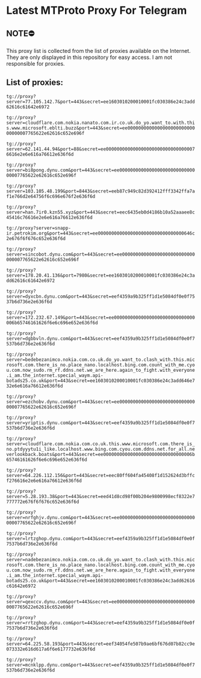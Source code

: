 # Latest MTProto Proxy For Telegram

## NOTE⛔

This proxy list is collected from the list of proxies available on the Internet. They are only displayed in this repository for easy access. I am not responsible for proxies.

## List of proxies:

`tg://proxy?server=77.105.142.7&port=443&secret=ee1603010200010001fc030386e24c3add62616c61642e6972`

`tg://proxy?server=cloudflare.com.nokia.nanato.com.ir.co.uk.do_yo.want_to.with.this.www.microsoft.eblti.buzz&port=443&secret=ee000000000000000000000000000000007765622e62616c652e696f`

`tg://proxy?server=62.141.44.94&port=88&secret=ee0000000000000000000000000000000076616e2e6e616a76612e636f6d`

`tg://proxy?server=bi8pong.dynu.com&port=443&secret=ee000000000000000000000000000000007765622e62616c652e696f`

`tg://proxy?server=103.105.48.199&port=8443&secret=eeb87c949c82d392412fff3342ffa7af1e766d2e64756f6c696e676f2e636f6d`

`tg://proxy?server=han.7ir0.kzn55.xyz&port=443&secret=eec6435eb0d4186b10a52aaaee8c45416c76616e2e6e616a76612e636f6d`

`tg://proxy?server=snapp-ir.petrokim.org&port=443&secret=ee00000000000000000000000000000000646c2e676f6f676c652e636f6d`

`tg://proxy?server=sincobot.dynu.com&port=443&secret=ee000000000000000000000000000000007765622e62616c652e696f`

`tg://proxy?server=178.20.41.136&port=7980&secret=ee1603010200010001fc030386e24c3add62616c61642e6972`

`tg://proxy?server=dyxcbn.dynu.com&port=443&secret=eef4359a9b325ff1d1e5084df0e0f7537b6d736e2e636f6d`

`tg://proxy?server=172.232.67.149&port=443&secret=ee000000000000000000000000000000006b65746161626f6e6c696e652e636f6d`

`tg://proxy?server=dgbbvln.dynu.com&port=443&secret=eef4359a9b325ff1d1e5084df0e0f7537b6d736e2e636f6d`

`tg://proxy?server=bedebezanimco.nokia.com.co.uk.do_yo.want_to.clash_with.this.microsoft.com.there_is_no.place_nano.localhost.bing.com.count_with_me.cyou.com.now_sudo.rm_rf.ddns.net.we_are_here.again_to_fight.with_everyone.i_am.the_internet.special_waym.api-botads25.co.uk&port=443&secret=ee1603010200010001fc030386e24c3add646e732e6e616a76612e636f6d`

`tg://proxy?server=ezchobv.dynu.com&port=443&secret=ee000000000000000000000000000000007765622e62616c652e696f`

`tg://proxy?server=yriptis.dynu.com&port=443&secret=eef4359a9b325ff1d1e5084df0e0f7537b6d736e2e636f6d`

`tg://proxy?server=cloudflare.com.nokia.com.co.uk.this.www.microsoft.com.there_is_no.ptdyyytu1i_like.localhost.www.bing.com.cyou.com.ddns.net.for_all.neverlookback.boats&port=443&secret=ee000000000000000000000000000000006b65746161626f6e6c696e652e636f6d`

`tg://proxy?server=64.226.112.156&port=443&secret=eec80ff604fa45408f1d152624d3bffcf276616e2e6e616a76612e636f6d`

`tg://proxy?server=5.28.193.38&port=443&secret=eed41d8cd98f00b204e9800998ecf8322e7777772e676f6f676c652e636f6d`

`tg://proxy?server=nrfghjv.dynu.com&port=443&secret=ee000000000000000000000000000000007765622e62616c652e696f`

`tg://proxy?server=lrtzghop.dynu.com&port=443&secret=eef4359a9b325ff1d1e5084df0e0f7537b6d736e2e636f6d`

`tg://proxy?server=nadebezanimco.nokia.com.co.uk.do_yo.want_to.clash_with.this.microsoft.com.there_is_no.place_nano.localhost.bing.com.count_with_me.cyou.com.now_sudo.rm_rf.ddns.net.we_are_here.again_to_fight.with_everyone.i_am.the_internet.special_waym.api-botads25.co.uk&port=443&secret=ee1603010200010001fc030386e24c3add62616c61642e6972`

`tg://proxy?server=qexccv.dynu.com&port=443&secret=ee000000000000000000000000000000007765622e62616c652e696f`

`tg://proxy?server=rrtzghop.dynu.com&port=443&secret=eef4359a9b325ff1d1e5084df0e0f7537b6d736e2e636f6d`

`tg://proxy?server=64.225.58.193&port=443&secret=eef34054fe507b9ae6bf676d07b82cc9e073332e616d617a6f6e6177732e636f6d`

`tg://proxy?server=mcnklpp.dynu.com&port=443&secret=eef4359a9b325ff1d1e5084df0e0f7537b6d736e2e636f6d`

